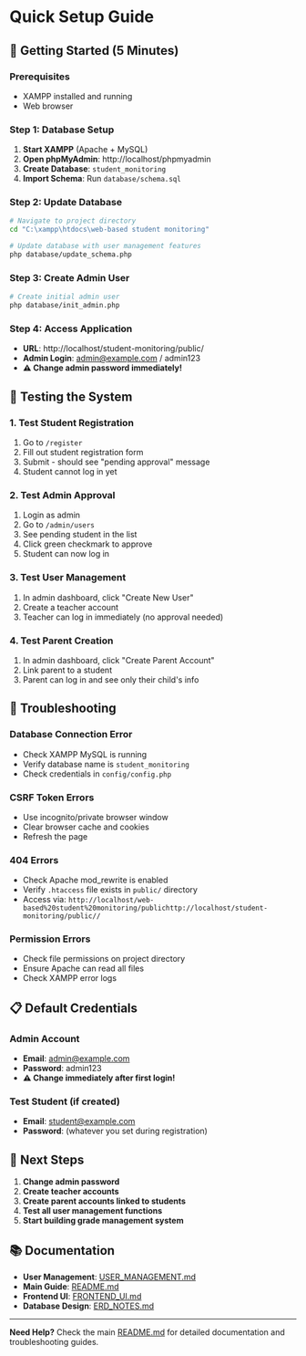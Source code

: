 # Quick Setup Guide

## 🚀 Getting Started (5 Minutes)

### Prerequisites
- XAMPP installed and running
- Web browser

### Step 1: Database Setup
1. **Start XAMPP** (Apache + MySQL)
2. **Open phpMyAdmin**: http://localhost/phpmyadmin
3. **Create Database**: `student_monitoring`
4. **Import Schema**: Run `database/schema.sql`

### Step 2: Update Database
```bash
# Navigate to project directory
cd "C:\xampp\htdocs\web-based student monitoring"

# Update database with user management features
php database/update_schema.php
```

### Step 3: Create Admin User
```bash
# Create initial admin user
php database/init_admin.php
```

### Step 4: Access Application
- **URL**: http://localhost/student-monitoring/public/
- **Admin Login**: admin@example.com / admin123
- **⚠️ Change admin password immediately!**

## 🧪 Testing the System

### 1. Test Student Registration
1. Go to `/register`
2. Fill out student registration form
3. Submit - should see "pending approval" message
4. Student cannot log in yet

### 2. Test Admin Approval
1. Login as admin
2. Go to `/admin/users`
3. See pending student in the list
4. Click green checkmark to approve
5. Student can now log in

### 3. Test User Management
1. In admin dashboard, click "Create New User"
2. Create a teacher account
3. Teacher can log in immediately (no approval needed)

### 4. Test Parent Creation
1. In admin dashboard, click "Create Parent Account"
2. Link parent to a student
3. Parent can log in and see only their child's info

## 🔧 Troubleshooting

### Database Connection Error
- Check XAMPP MySQL is running
- Verify database name is `student_monitoring`
- Check credentials in `config/config.php`

### CSRF Token Errors
- Use incognito/private browser window
- Clear browser cache and cookies
- Refresh the page

### 404 Errors
- Check Apache mod_rewrite is enabled
- Verify `.htaccess` file exists in `public/` directory
- Access via: `http://localhost/web-based%20student%20monitoring/publichttp://localhost/student-monitoring/public//`

### Permission Errors
- Check file permissions on project directory
- Ensure Apache can read all files
- Check XAMPP error logs

## 📋 Default Credentials

### Admin Account
- **Email**: admin@example.com
- **Password**: admin123
- **⚠️ Change immediately after first login!**

### Test Student (if created)
- **Email**: student@example.com
- **Password**: (whatever you set during registration)

## 🎯 Next Steps

1. **Change admin password**
2. **Create teacher accounts**
3. **Create parent accounts linked to students**
4. **Test all user management functions**
5. **Start building grade management system**

## 📚 Documentation

- **User Management**: [USER_MANAGEMENT.md](USER_MANAGEMENT.md)
- **Main Guide**: [README.md](../README.md)
- **Frontend UI**: [FRONTEND_UI.md](FRONTEND_UI.md)
- **Database Design**: [ERD_NOTES.md](ERD_NOTES.md)

---

**Need Help?** Check the main [README.md](../README.md) for detailed documentation and troubleshooting guides.
